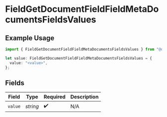 # FieldGetDocumentFieldFieldMetaDocumentsFieldsValues

## Example Usage

```typescript
import { FieldGetDocumentFieldFieldMetaDocumentsFieldsValues } from "@documenso/sdk-typescript/models/operations";

let value: FieldGetDocumentFieldFieldMetaDocumentsFieldsValues = {
  value: "<value>",
};
```

## Fields

| Field              | Type               | Required           | Description        |
| ------------------ | ------------------ | ------------------ | ------------------ |
| `value`            | *string*           | :heavy_check_mark: | N/A                |